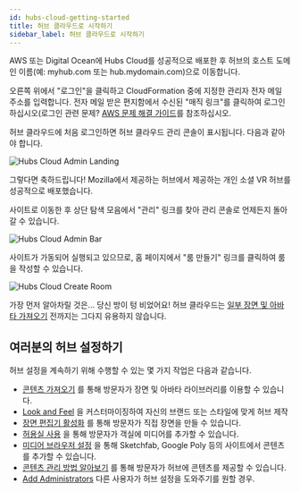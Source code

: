 ```yaml
---
id: hubs-cloud-getting-started
title: 허브 클라우드로 시작하기
sidebar_label: 허브 클라우드로 시작하기
---
```


AWS 또는 Digital Ocean에 Hubs Cloud를 성공적으로 배포한 후 허브의 호스트 도메인 이름(예: myhub.com 또는 hub.mydomain.com)으로 이동합니다.

오른쪽 위에서 "로그인"을 클릭하고 CloudFormation 중에 지정한 관리자 전자 메일 주소를 입력합니다. 전자 메일 받은 편지함에서 수신된 "매직 링크"를 클릭하여 로그인하십시오(로그인 관련 문제? [AWS 문제 해결 가이드](hubs-cloud-aws-troubleshooting.md)를 참조하십시오.

허브 클라우드에 처음 로그인하면 허브 클라우드 관리 콘솔이 표시됩니다. 다음과 같아야 합니다.

![Hubs Cloud Admin Landing](img/hubs-cloud-admin-landing.jpeg)

그렇다면 축하드립니다! Mozilla에서 제공하는 허브에서 제공하는 개인 소셜 VR 허브를 성공적으로 배포했습니다.

사이트로 이동한 후 상단 탐색 모음에서 "관리" 링크를 찾아 관리 콘솔로 언제든지 돌아갈 수 있습니다.

![Hubs Cloud Admin Bar](img/hubs-cloud-admin-bar.jpeg)

사이트가 가동되어 실행되고 있으므로, 홈 페이지에서 "룸 만들기" 링크를 클릭하여 룸을 작성할 수 있습니다.

![Hubs Cloud Create Room](img/hubs-cloud-create-room.jpeg)

가장 먼저 알아차릴 것은... 당신 방이 텅 비었어요! 허브 클라우드는 [일부 장면 및 아바타 가져오기](hubs-cloud-importing-content.md) 전까지는 그다지 유용하지 않습니다.

## 여러분의 허브 설정하기

허브 설정을 계속하기 위해 수행할 수 있는 몇 가지 작업은 다음과 같습니다.

- [콘텐츠 가져오기](hubs-cloud-importing-content.md) 를 통해 방문자가 장면 및 아바타 라이브러리를 이용할 수 있습니다.
- [Look and Feel](hubs-cloud-customizing-look-and-feel.md) 을 커스터마이징하여 자신의 브랜드 또는 스타일에 맞게 허브 제작
- [장면 편집기 활성화](hubs-cloud-enable-scene-editor.md) 를 통해 방문자가 직접 장면을 만들 수 있습니다.
- [허용실 사용](hubs-cloud-permissive-rooms.md) 을 통해 방문자가 객실에 미디어를 추가할 수 있습니다.
- [미디어 브라우저 설정](hubs-cloud-enable-media-browser.md) 을 통해 Sketchfab, Google Poly 등의 사이트에서 콘텐츠를 추가할 수 있습니다.
- [콘텐츠 관리 방법 알아보기](hubs-cloud-managing-content.md) 를 통해 방문자가 허브에 콘텐츠를 제공할 수 있습니다.
- [Add Administrators](hubs-cloud-adding-administrators.md) 다른 사용자가 허브 설정을 도와주기를 원할 경우.